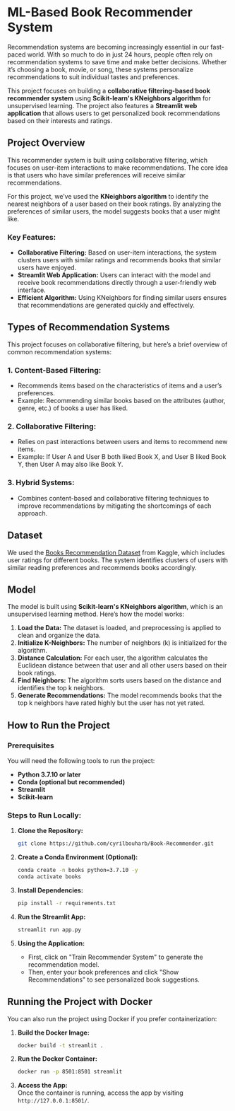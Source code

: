 # ML-Based Book Recommender System

Recommendation systems are becoming increasingly essential in our fast-paced world. With so much to do in just 24 hours, people often rely on recommendation systems to save time and make better decisions. Whether it’s choosing a book, movie, or song, these systems personalize recommendations to suit individual tastes and preferences.

This project focuses on building a **collaborative filtering-based book recommender system** using **Scikit-learn's KNeighbors algorithm** for unsupervised learning. The project also features a **Streamlit web application** that allows users to get personalized book recommendations based on their interests and ratings.

## Project Overview

This recommender system is built using collaborative filtering, which focuses on user-item interactions to make recommendations. The core idea is that users who have similar preferences will receive similar recommendations.

For this project, we’ve used the **KNeighbors algorithm** to identify the nearest neighbors of a user based on their book ratings. By analyzing the preferences of similar users, the model suggests books that a user might like.

### Key Features:
- **Collaborative Filtering:** Based on user-item interactions, the system clusters users with similar ratings and recommends books that similar users have enjoyed.
- **Streamlit Web Application:** Users can interact with the model and receive book recommendations directly through a user-friendly web interface.
- **Efficient Algorithm:** Using KNeighbors for finding similar users ensures that recommendations are generated quickly and effectively.

## Types of Recommendation Systems

This project focuses on collaborative filtering, but here’s a brief overview of common recommendation systems:

### 1. **Content-Based Filtering:**
   - Recommends items based on the characteristics of items and a user’s preferences.
   - Example: Recommending similar books based on the attributes (author, genre, etc.) of books a user has liked.

### 2. **Collaborative Filtering:**
   - Relies on past interactions between users and items to recommend new items.
   - Example: If User A and User B both liked Book X, and User B liked Book Y, then User A may also like Book Y.
   
### 3. **Hybrid Systems:**
   - Combines content-based and collaborative filtering techniques to improve recommendations by mitigating the shortcomings of each approach.

## Dataset

We used the [Books Recommendation Dataset](https://www.kaggle.com/ra4u12/bookrecommendation) from Kaggle, which includes user ratings for different books. The system identifies clusters of users with similar reading preferences and recommends books accordingly.

## Model

The model is built using **Scikit-learn's KNeighbors algorithm**, which is an unsupervised learning method. Here’s how the model works:

1. **Load the Data:** The dataset is loaded, and preprocessing is applied to clean and organize the data.
2. **Initialize K-Neighbors:** The number of neighbors (k) is initialized for the algorithm.
3. **Distance Calculation:** For each user, the algorithm calculates the Euclidean distance between that user and all other users based on their book ratings.
4. **Find Neighbors:** The algorithm sorts users based on the distance and identifies the top k neighbors.
5. **Generate Recommendations:** The model recommends books that the top k neighbors have rated highly but the user has not yet rated.

## How to Run the Project

### Prerequisites

You will need the following tools to run the project:

- **Python 3.7.10 or later**
- **Conda (optional but recommended)**
- **Streamlit**
- **Scikit-learn**

### Steps to Run Locally:

1. **Clone the Repository:**
   ```bash
   git clone https://github.com/cyrilbouharb/Book-Recommender.git
   ```

2. **Create a Conda Environment (Optional):**
   ```bash
   conda create -n books python=3.7.10 -y
   conda activate books
   ```

3. **Install Dependencies:**
   ```bash
   pip install -r requirements.txt
   ```

4. **Run the Streamlit App:**
   ```bash
   streamlit run app.py
   ```

5. **Using the Application:**
   - First, click on "Train Recommender System" to generate the recommendation model.
   - Then, enter your book preferences and click "Show Recommendations" to see personalized book suggestions.

## Running the Project with Docker

You can also run the project using Docker if you prefer containerization:

1. **Build the Docker Image:**
   ```bash
   docker build -t streamlit .
   ```

2. **Run the Docker Container:**
   ```bash
   docker run -p 8501:8501 streamlit
   ```

3. **Access the App:**  
   Once the container is running, access the app by visiting `http://127.0.0.1:8501/`.
